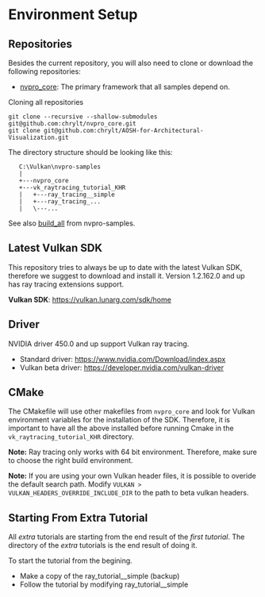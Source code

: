 
# Environment Setup


## Repositories

Besides the current repository, you will also need to clone or download the following repositories:

* [nvpro_core](https://github.com/nvpro-samples/nvpro_core): The primary framework that all samples depend on.

Cloning all repositories 

~~~~~
git clone --recursive --shallow-submodules git@github.com:chrylt/nvpro_core.git
git clone git@github.com:chrylt/AOSH-for-Architectural-Visualization.git
~~~~~

The directory structure should be looking like this:

~~~~
   C:\Vulkan\nvpro-samples
   | 
   +---nvpro_core
   +---vk_raytracing_tutorial_KHR
   |   +---ray_tracing__simple
   |   +---ray_tracing_...
   |   \---...   
~~~~

See also [build_all](https://github.com/nvpro-samples/build_all) from nvpro-samples.

## Latest Vulkan SDK

This repository tries to always be up to date with the latest Vulkan SDK, therefore we suggest to download and install it.
Version 1.2.162.0 and up has ray tracing extensions support.

**Vulkan SDK**: https://vulkan.lunarg.com/sdk/home


## Driver

NVIDIA driver 450.0 and up support Vulkan ray tracing. 

* Standard driver: https://www.nvidia.com/Download/index.aspx
* Vulkan beta driver: https://developer.nvidia.com/vulkan-driver


## CMake

The CMakefile will use other makefiles from `nvpro_core` and look for Vulkan environment variables for the installation of the SDK. Therefore, it is important to have all the above installed before running Cmake in the 
`vk_raytracing_tutorial_KHR` directory.

**Note:** Ray tracing only works with 64 bit environment. Therefore, make sure to choose the right build environment.

**Note:** If you are using your own Vulkan header files, it is possible to overide the default search path.
  Modify `VULKAN > VULKAN_HEADERS_OVERRIDE_INCLUDE_DIR` to the path to beta vulkan headers.

## Starting From Extra Tutorial

All _extra_ tutorials are starting from the end result of the _first tutorial_. The directory of the _extra_ tutorials is the end result of doing it. 

To start the tutorial from the begining.

* Make a copy of the ray_tutorial__simple (backup)
* Follow the tutorial by modifying ray_tutorial__simple
